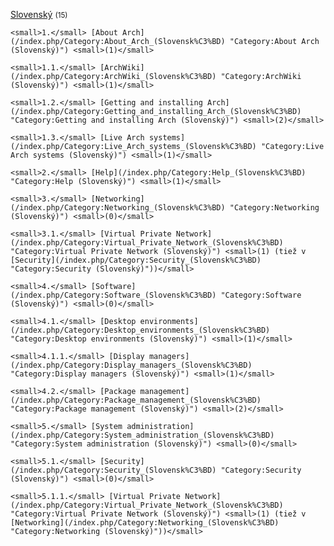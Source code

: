 [Slovenský](/index.php/Category:Slovensk%C3%BD "Category:Slovenský") <small>(15)</small>

	<small>1.</small> [About Arch](/index.php/Category:About_Arch_(Slovensk%C3%BD) "Category:About Arch (Slovenský)") <small>(1)</small>

	<small>1.1.</small> [ArchWiki](/index.php/Category:ArchWiki_(Slovensk%C3%BD) "Category:ArchWiki (Slovenský)") <small>(1)</small>

	<small>1.2.</small> [Getting and installing Arch](/index.php/Category:Getting_and_installing_Arch_(Slovensk%C3%BD) "Category:Getting and installing Arch (Slovenský)") <small>(2)</small>

	<small>1.3.</small> [Live Arch systems](/index.php/Category:Live_Arch_systems_(Slovensk%C3%BD) "Category:Live Arch systems (Slovenský)") <small>(1)</small>

	<small>2.</small> [Help](/index.php/Category:Help_(Slovensk%C3%BD) "Category:Help (Slovenský)") <small>(1)</small>

	<small>3.</small> [Networking](/index.php/Category:Networking_(Slovensk%C3%BD) "Category:Networking (Slovenský)") <small>(0)</small>

	<small>3.1.</small> [Virtual Private Network](/index.php/Category:Virtual_Private_Network_(Slovensk%C3%BD) "Category:Virtual Private Network (Slovenský)") <small>(1) (tiež v [Security](/index.php/Category:Security_(Slovensk%C3%BD) "Category:Security (Slovenský)"))</small>

	<small>4.</small> [Software](/index.php/Category:Software_(Slovensk%C3%BD) "Category:Software (Slovenský)") <small>(0)</small>

	<small>4.1.</small> [Desktop environments](/index.php/Category:Desktop_environments_(Slovensk%C3%BD) "Category:Desktop environments (Slovenský)") <small>(1)</small>

	<small>4.1.1.</small> [Display managers](/index.php/Category:Display_managers_(Slovensk%C3%BD) "Category:Display managers (Slovenský)") <small>(1)</small>

	<small>4.2.</small> [Package management](/index.php/Category:Package_management_(Slovensk%C3%BD) "Category:Package management (Slovenský)") <small>(2)</small>

	<small>5.</small> [System administration](/index.php/Category:System_administration_(Slovensk%C3%BD) "Category:System administration (Slovenský)") <small>(0)</small>

	<small>5.1.</small> [Security](/index.php/Category:Security_(Slovensk%C3%BD) "Category:Security (Slovenský)") <small>(0)</small>

	<small>5.1.1.</small> [Virtual Private Network](/index.php/Category:Virtual_Private_Network_(Slovensk%C3%BD) "Category:Virtual Private Network (Slovenský)") <small>(1) (tiež v [Networking](/index.php/Category:Networking_(Slovensk%C3%BD) "Category:Networking (Slovenský)"))</small>